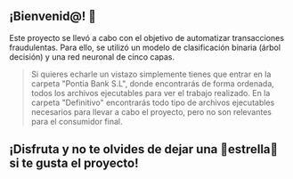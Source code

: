 ## ¡Bienvenid@! 👋

Este proyecto se llevó a cabo con el objetivo de automatizar transacciones fraudulentas. Para ello, se utilizó un modelo de clasificación binaria (árbol decisión) y una red neuronal de cinco capas.

 > Si quieres echarle un vistazo simplemente tienes que entrar en la carpeta "Pontia Bank S.L", donde encontrarás de forma ordenada, todos los archivos ejecutables para ver el trabajo realizado.
 > En la carpeta "Definitivo" encontrarás todo tipo de archivos ejecutables necesarios para llevar a cabo el proyecto, pero no son relevantes para el consumidor final.

## ¡Disfruta y no te olvides de dejar una 🌟estrella🌟 si te gusta el proyecto!

<!--
**RaquelLopez1/RaquelLopez1** is a ✨ _special_ ✨ repository because its `README.md` (this file) appears on your GitHub profile.

Here are some ideas to get you started:

- 🔭 I’m currently working on ...
- 🌱 I’m currently learning ...
- 👯 I’m looking to collaborate on ...
- 🤔 I’m looking for help with ...
- 💬 Ask me about ...
- 📫 How to reach me: ...
- 😄 Pronouns: ...
- ⚡ Fun fact: ...
-->
